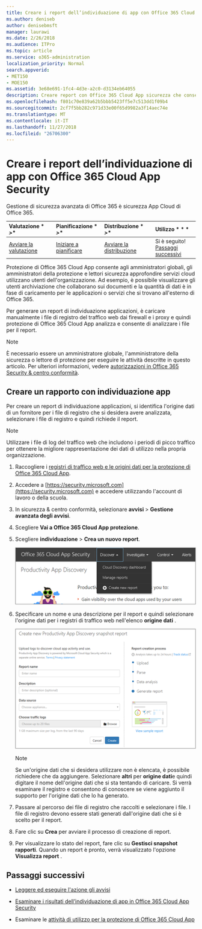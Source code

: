 ```yaml
---
title: Creare i report dell’individuazione di app con Office 365 Cloud App Security
ms.author: deniseb
author: denisebmsft
manager: laurawi
ms.date: 2/26/2018
ms.audience: ITPro
ms.topic: article
ms.service: o365-administration
localization_priority: Normal
search.appverid:
- MET150
- MOE150
ms.assetid: 3e68e691-1fc4-4d3e-a2c0-d3134eb64055
description: Creare report con Office 365 Cloud App sicurezza che consentono di comprendere come vengono utilizzati gli utenti dell'organizzazione Office 365 e altre applicazioni.
ms.openlocfilehash: f801c70e839a62b5bbb5423ff5e7c513dd1f09b4
ms.sourcegitcommit: 2cf7f5bb282c971d33e00f65d9982a3f14aec74e
ms.translationtype: MT
ms.contentlocale: it-IT
ms.lasthandoff: 11/27/2018
ms.locfileid: "26706300"
---
```

# <a name="create-app-discovery-reports-using-office-365-cloud-app-security"></a>Creare i report dell’individuazione di app con Office 365 Cloud App Security

Gestione di sicurezza avanzata di Office 365 è sicurezza App Cloud di Office 365.
  
|Valutazione * *\>**|Pianificazione * *\>**|Distribuzione * *\>**|Utilizzo * * *|
|:-----|:-----|:-----|:-----|
|[Avviare la valutazione](office-365-cas-overview.md) <br/> |[Iniziare a pianificare](get-ready-for-office-365-cas.md) <br/> |[Avviare la distribuzione](turn-on-office-365-cas.md) <br/> |Si è seguito!  <br/> [Passaggi successivi](#next-steps) <br/> |
   
Protezione di Office 365 Cloud App consente agli amministratori globali, gli amministratori della protezione e lettori sicurezza approfondire servizi cloud utilizzano utenti dell'organizzazione. Ad esempio, è possibile visualizzare gli utenti archiviazione che collaborano sui documenti e la quantità di dati è in fase di caricamento per le applicazioni o servizi che si trovano all'esterno di Office 365.
  
Per generare un report di individuazione applicazioni, è caricare manualmente i file di registro del traffico web dai firewall e i proxy e quindi protezione di Office 365 Cloud App analizza e consente di analizzare i file per il report.
  
> [!NOTE]
> È necessario essere un amministratore globale, l'amministratore della sicurezza o lettore di protezione per eseguire le attività descritte in questo articolo. Per ulteriori informazioni, vedere [autorizzazioni in Office 365 Security &amp; centro conformità](permissions-in-the-security-and-compliance-center.md). 
  
## <a name="create-a-report-with-app-discovery"></a>Creare un rapporto con individuazione app

Per creare un report di individuazione applicazioni, si identifica l'origine dati di un fornitore per i file di registro che si desidera avere analizzata, selezionare i file di registro e quindi richiede il report.
  
> [!NOTE]
> Utilizzare i file di log del traffico web che includono i periodi di picco traffico per ottenere la migliore rappresentazione dei dati di utilizzo nella propria organizzazione. 
  
1. Raccogliere i [registri di traffico web e le origini dati per la protezione di Office 365 Cloud App](web-traffic-logs-and-data-sources-for-ocas.md).
    
2. Accedere a [https://security.microsoft.com](https://security.microsoft.com) e accedere utilizzando l'account di lavoro o della scuola. 
    
3. In sicurezza &amp; centro conformità, selezionare **avvisi** \> **Gestione avanzata degli avvisi**.
    
4. Scegliere **Vai a Office 365 Cloud App protezione**.
    
5. Scegliere **individuazione** \> **Crea un nuovo report**.
    
    ![Nel portale di accesso client di Office 365, selezionare individuazione](media/73b5299f-94b5-49dd-a00f-154d188eb2c5.png)
  
6. Specificare un nome e una descrizione per il report e quindi selezionare l'origine dati per i registri di traffico web nell'elenco **origine dati** . 
    
    ![In accesso client di Office 365, selezionare individuazione \> creare nuovi report](media/22e660f0-5eb2-49fa-9fea-f88a5809a07b.png)
  
    > [!NOTE]
    > Se un'origine dati che si desidera utilizzare non è elencata, è possibile richiedere che da aggiungere. Selezionare **altri** per **origine dati**e quindi digitare il nome dell'origine dati che si sta tentando di caricare. Si verrà esaminare il registro e consentono di conoscere se viene aggiunto il supporto per l'origine dati che lo ha generato. 
  
7. Passare al percorso dei file di registro che raccolti e selezionare i file. I file di registro devono essere stati generati dall'origine dati che si è scelto per il report.
    
8. Fare clic su **Crea** per avviare il processo di creazione di report. 
    
9. Per visualizzare lo stato del report, fare clic su **Gestisci snapshot rapporti**. Quando un report è pronto, verrà visualizzato l'opzione **Visualizza report** . 
    
## <a name="next-steps"></a>Passaggi successivi

- [Leggere ed eseguire l'azione gli avvisi](review-office-365-cas-alerts.md)
    
- [Esaminare i risultati dell’individuazione di app in Office 365 Cloud App Security](review-app-discovery-findings-in-ocas.md)
    
- Esaminare le [attività di utilizzo per la protezione di Office 365 Cloud App](utilization-activities-for-ocas.md)
    

